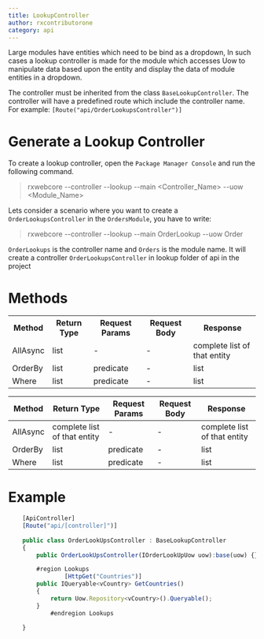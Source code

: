 ```yaml
---
title: LookupController
author: rxcontributorone
category: api
---
```


Large modules have entities which need to be bind as a dropdown, In such cases a lookup controller is made for the module which accesses Uow to manipulate data based upon the entity and display the data of module entities in a dropdown.  

The controller must be inherited from the class `BaseLookupController`. The controller will have a predefined route which include the controller name. For example: `[Route("api/OrderLookupsController")]` 

# Generate a Lookup Controller

To create a lookup controller, open the `Package Manager Console` and run the following command.

> rxwebcore --controller --lookup --main <Controller_Name> --uow <Module_Name>

Lets consider a scenario where you want to create a `OrderLookupsController` in the `OrdersModule`, you have to write:

> rxwebcore --controller --lookup --main OrderLookup --uow Order

`OrderLookups` is the controller name and `Orders` is the module name. It will create a controller `OrderLookupsController` in lookup folder of api in the project

# Methods

<table class="table table-bordered">
<tr><th>Method</th><th>Return Type</th><th>Request Params</th><th>Request Body</th><th>Response</th></tr>
<tr><td>AllAsync</td><td>list</td><td> - </td><td> - </td><td>complete list of that entity</td></tr>
<tr><td>OrderBy</td><td>list</td><td>predicate</td><td> - </td><td>list</td></tr>
<tr><td>Where</td><td>list</td><td>predicate</td><td> - </td><td>list</td></tr>
</table>

| Method | Return Type | Request Params | Request Body | Response|
| ----------- | ----------- | ----------- | ----------- | ----------- | 
| AllAsync | complete list of that entity | - | - | complete list of that entity |
| OrderBy | list | predicate | - | list |
| Where | list | predicate | - | list |

# Example

```js
    [ApiController]
    [Route("api/[controller]")]
	
	public class OrderLookUpsController : BaseLookupController
    {
        public OrderLookUpsController(IOrderLookUpUow uow):base(uow) {}

        #region Lookups
        		[HttpGet("Countries")]
		public IQueryable<vCountry> GetCountries()
		{
			return Uow.Repository<vCountry>().Queryable();
		}
            #endregion Lookups

    }

```